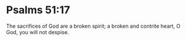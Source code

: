 # Psalms 51:17

The sacrifices of God are a broken spirit; a broken and contrite heart, O God, you will not despise.
